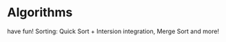 Algorithms
==========

have fun! 
Sorting: Quick Sort + Intersion integration, Merge Sort and more! 
